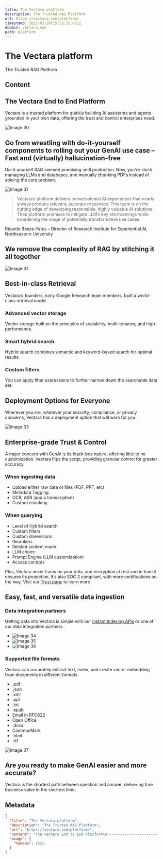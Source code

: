 ```yaml
---
title: The Vectara platform
description: The Trusted RAG Platform
url: https://vectara.com/platform/
timestamp: 2025-01-20T15:52:25.851Z
domain: vectara.com
path: platform
---
```


# The Vectara platform


The Trusted RAG Platform


## Content

The Vectara End to End Platform
-------------------------------

Vectara is a trusted platform for quickly building AI assistants and agents grounded in your own data, offering the trust and control enterprises need.

![Image 30](https://www.vectara.com/_next/image?url=https%3A%2F%2Fcdn.sanity.io%2Fimages%2Fp0pvmro2%2Fproduction%2F90f69038301c3cbc14ca14e9a197aec362eb1367-1920x584.jpg%3Fw%3D1920%26h%3D584%26q%3D90%26fit%3Dcrop%26auto%3Dformat&w=1920&q=100)

Go from wrestling with do-it-yourself components to rolling out your GenAI use case – Fast and (virtually) hallucination-free
-----------------------------------------------------------------------------------------------------------------------------

Do-it-yourself RAG seemed promising until production. Now, you're stuck managing LLMs and databases, and manually chunking PDFs instead of solving the core problem.

![Image 31](blob:https://vectara.com/3470441d814fd2ec5f981a84b4b3f3ae)

> Vectara’s platform delivers conversational AI experiences that nearly always produce relevant, accurate responses. This team is on the cutting edge of developing responsible, highly valuable AI solutions. Their platform promises to mitigate LLM’s key shortcomings while broadening the range of potentially transformative use cases.

Ricardo Baeza-Yates – Director of Research Institute for Experiential AI, Northeastern University

We remove the complexity of RAG by stitching it all together
------------------------------------------------------------

![Image 32](https://www.vectara.com/_next/image?url=https%3A%2F%2Fcdn.sanity.io%2Fimages%2Fp0pvmro2%2Fproduction%2Fb92a626b0244bc44f3fcad379800bc8ea4b6e09c-2560x750.png%3Fw%3D2560%26h%3D750%26q%3D90%26fit%3Dcrop%26auto%3Dformat&w=3840&q=100)

Best-in-class Retrieval
-----------------------

Vectara’s founders, early Google Research team members, built a world-class retrieval model.

### Advanced vector storage

Vector storage built on the principles of scalability, multi-tenancy, and high-performance.

### Smart hybrid search

Hybrid search combines semantic and keyword-based search for optimal results.

### Custom filters

You can apply filter expressions to further narrow down the searchable data set.

Deployment Options for Everyone
-------------------------------

Wherever you are, whatever your security, compliance, or privacy concerns, Vectara has a deployment option that will work for you.

![Image 33](https://www.vectara.com/_next/image?url=https%3A%2F%2Fcdn.sanity.io%2Fimages%2Fp0pvmro2%2Fproduction%2F77de0d7061410226c2657e940eb5da14fe953599-1920x648.jpg%3Fw%3D1920%26h%3D648%26q%3D90%26fit%3Dcrop%26auto%3Dformat&w=1920&q=100)

Enterprise-grade Trust & Control
--------------------------------

A major concern with GenAI is its black-box nature, offering little to no customization. Vectara flips the script, providing granular control for greater accuracy.

### When ingesting data

*   Upload either raw data or files (PDF, PPT, etc)
*   Metadata Tagging
*   OCR, ASR (audio transcription)
*   Custom chunking

### When querying

*   Level of Hybrid search
*   Custom filters
*   Custom dimensions
*   Rerankers
*   Related content mode
*   LLM choice
*   Prompt Engine (LLM customization)
*   Access controls

Plus, Vectara never trains on your data, and encryption at rest and in transit ensures its protection. It’s also SOC 2 compliant, with more certifications on the way. Visit our [Trust page](https://trust.vectara.com/) to learn more

Easy, fast, and versatile data ingestion
----------------------------------------

### Data integration partners

Getting data into Vectara is simple with our [instant indexing APIs](https://docs.vectara.com/docs/api-reference/indexing-apis/indexing) or one of our data integration partners.

*   ![Image 34](https://www.vectara.com/_next/image?url=https%3A%2F%2Fcdn.sanity.io%2Fimages%2Fp0pvmro2%2Fproduction%2F5fe485783cbe3af6559bf2e987f09f234eaafdd1-40x40.svg%3Fw%3D40%26h%3D40%26q%3D90%26fit%3Dcrop%26auto%3Dformat&w=48&q=100)
*   ![Image 35](https://www.vectara.com/_next/image?url=https%3A%2F%2Fcdn.sanity.io%2Fimages%2Fp0pvmro2%2Fproduction%2F5717b8b767b513b00eb08712f49219abd1246756-100x45.svg%3Fw%3D100%26h%3D45%26q%3D90%26fit%3Dcrop%26auto%3Dformat&w=128&q=100)
*   ![Image 36](https://www.vectara.com/_next/image?url=https%3A%2F%2Fcdn.sanity.io%2Fimages%2Fp0pvmro2%2Fproduction%2Fbf3be88f0e93b9bcc1ddbf95567e37f7ae5116e7-101x45.svg%3Fw%3D101%26h%3D45%26q%3D90%26fit%3Dcrop%26auto%3Dformat&w=128&q=100)

### Supported file formats

Vectara can accurately extract text, index, and create vector embedding from documents in different formats.

*   .pdf
*   .json
*   .xml
*   .ppt
*   .txt
*   .epub
*   Email in RFC822
*   Open Office
*   .docx
*   CommonMark
*   .html
*   .rtf

![Image 37](https://www.vectara.com/_next/image?url=%2F_next%2Fstatic%2Fmedia%2Fcd4cbddb8353376c8ce4950a28cd3aa4.svg&w=1200&q=75)

Are you ready to make GenAI easier and more accurate?
-----------------------------------------------------

Vectara is the shortest path between question and answer, delivering true business value in the shortest time.

## Metadata

```json
{
  "title": "The Vectara platform",
  "description": "The Trusted RAG Platform",
  "url": "https://vectara.com/platform/",
  "content": "The Vectara End to End Platform\n-------------------------------\n\nVectara is a trusted platform for quickly building AI assistants and agents grounded in your own data, offering the trust and control enterprises need.\n\n![Image 30](https://www.vectara.com/_next/image?url=https%3A%2F%2Fcdn.sanity.io%2Fimages%2Fp0pvmro2%2Fproduction%2F90f69038301c3cbc14ca14e9a197aec362eb1367-1920x584.jpg%3Fw%3D1920%26h%3D584%26q%3D90%26fit%3Dcrop%26auto%3Dformat&w=1920&q=100)\n\nGo from wrestling with do-it-yourself components to rolling out your GenAI use case – Fast and (virtually) hallucination-free\n-----------------------------------------------------------------------------------------------------------------------------\n\nDo-it-yourself RAG seemed promising until production. Now, you're stuck managing LLMs and databases, and manually chunking PDFs instead of solving the core problem.\n\n![Image 31](blob:https://vectara.com/3470441d814fd2ec5f981a84b4b3f3ae)\n\n> Vectara’s platform delivers conversational AI experiences that nearly always produce relevant, accurate responses. This team is on the cutting edge of developing responsible, highly valuable AI solutions. Their platform promises to mitigate LLM’s key shortcomings while broadening the range of potentially transformative use cases.\n\nRicardo Baeza-Yates – Director of Research Institute for Experiential AI, Northeastern University\n\nWe remove the complexity of RAG by stitching it all together\n------------------------------------------------------------\n\n![Image 32](https://www.vectara.com/_next/image?url=https%3A%2F%2Fcdn.sanity.io%2Fimages%2Fp0pvmro2%2Fproduction%2Fb92a626b0244bc44f3fcad379800bc8ea4b6e09c-2560x750.png%3Fw%3D2560%26h%3D750%26q%3D90%26fit%3Dcrop%26auto%3Dformat&w=3840&q=100)\n\nBest-in-class Retrieval\n-----------------------\n\nVectara’s founders, early Google Research team members, built a world-class retrieval model.\n\n### Advanced vector storage\n\nVector storage built on the principles of scalability, multi-tenancy, and high-performance.\n\n### Smart hybrid search\n\nHybrid search combines semantic and keyword-based search for optimal results.\n\n### Custom filters\n\nYou can apply filter expressions to further narrow down the searchable data set.\n\nDeployment Options for Everyone\n-------------------------------\n\nWherever you are, whatever your security, compliance, or privacy concerns, Vectara has a deployment option that will work for you.\n\n![Image 33](https://www.vectara.com/_next/image?url=https%3A%2F%2Fcdn.sanity.io%2Fimages%2Fp0pvmro2%2Fproduction%2F77de0d7061410226c2657e940eb5da14fe953599-1920x648.jpg%3Fw%3D1920%26h%3D648%26q%3D90%26fit%3Dcrop%26auto%3Dformat&w=1920&q=100)\n\nEnterprise-grade Trust & Control\n--------------------------------\n\nA major concern with GenAI is its black-box nature, offering little to no customization. Vectara flips the script, providing granular control for greater accuracy.\n\n### When ingesting data\n\n*   Upload either raw data or files (PDF, PPT, etc)\n*   Metadata Tagging\n*   OCR, ASR (audio transcription)\n*   Custom chunking\n\n### When querying\n\n*   Level of Hybrid search\n*   Custom filters\n*   Custom dimensions\n*   Rerankers\n*   Related content mode\n*   LLM choice\n*   Prompt Engine (LLM customization)\n*   Access controls\n\nPlus, Vectara never trains on your data, and encryption at rest and in transit ensures its protection. It’s also SOC 2 compliant, with more certifications on the way. Visit our [Trust page](https://trust.vectara.com/) to learn more\n\nEasy, fast, and versatile data ingestion\n----------------------------------------\n\n### Data integration partners\n\nGetting data into Vectara is simple with our [instant indexing APIs](https://docs.vectara.com/docs/api-reference/indexing-apis/indexing) or one of our data integration partners.\n\n*   ![Image 34](https://www.vectara.com/_next/image?url=https%3A%2F%2Fcdn.sanity.io%2Fimages%2Fp0pvmro2%2Fproduction%2F5fe485783cbe3af6559bf2e987f09f234eaafdd1-40x40.svg%3Fw%3D40%26h%3D40%26q%3D90%26fit%3Dcrop%26auto%3Dformat&w=48&q=100)\n*   ![Image 35](https://www.vectara.com/_next/image?url=https%3A%2F%2Fcdn.sanity.io%2Fimages%2Fp0pvmro2%2Fproduction%2F5717b8b767b513b00eb08712f49219abd1246756-100x45.svg%3Fw%3D100%26h%3D45%26q%3D90%26fit%3Dcrop%26auto%3Dformat&w=128&q=100)\n*   ![Image 36](https://www.vectara.com/_next/image?url=https%3A%2F%2Fcdn.sanity.io%2Fimages%2Fp0pvmro2%2Fproduction%2Fbf3be88f0e93b9bcc1ddbf95567e37f7ae5116e7-101x45.svg%3Fw%3D101%26h%3D45%26q%3D90%26fit%3Dcrop%26auto%3Dformat&w=128&q=100)\n\n### Supported file formats\n\nVectara can accurately extract text, index, and create vector embedding from documents in different formats.\n\n*   .pdf\n*   .json\n*   .xml\n*   .ppt\n*   .txt\n*   .epub\n*   Email in RFC822\n*   Open Office\n*   .docx\n*   CommonMark\n*   .html\n*   .rtf\n\n![Image 37](https://www.vectara.com/_next/image?url=%2F_next%2Fstatic%2Fmedia%2Fcd4cbddb8353376c8ce4950a28cd3aa4.svg&w=1200&q=75)\n\nAre you ready to make GenAI easier and more accurate?\n-----------------------------------------------------\n\nVectara is the shortest path between question and answer, delivering true business value in the shortest time.",
  "usage": {
    "tokens": 1521
  }
}
```
